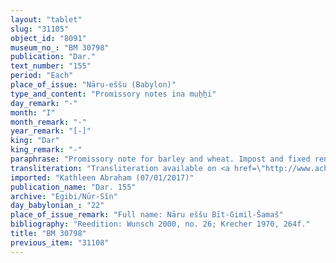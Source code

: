 ```yaml
---
layout: "tablet"
slug: "31105"
object_id: "8091"
museum_no_: "BM 30798"
publication: "Dar."
text_number: "155"
period: "Each"
place_of_issue: "Nāru-eššu (Babylon)"
type_and_content: "Promissory notes ina muẖẖi"
day_remark: "-"
month: "I"
month_remark: "-"
year_remark: "[-]"
king: "Dar"
king_remark: "-"
paraphrase: "Promissory note for barley and wheat. Impost and fixed rent.<br /> <strong>B</strong> owes x.1.4 kor of barley, 1.2.3 kor of emmer wheat and 0.0.5 kor of barley wheat, to be delivered in Ayyār (II) at the New Canal. Delivery should be in one installment according to the creditor&#39;s measure. The agricultural products are <strong>A</strong>&#39;s half-share (<em>ahi zittu</em>) in the estimated income from imposts (<em>imittu</em>) on a field (<em>eqlu</em>) at the New Canal that he owes in common with his brothers (<strong>C</strong> and <strong>D</strong>). In addition (<em>elat)</em>, there are still to be delivered a broken amount of bundles (<em>makṣaru</em>) of straw (<em>tibnu</em>) and the fixed rent (<em>sūtu</em>) in barley. Names of 2 witnesses and the scribe: Nab&ucirc;-ahhē-bulliṭ/Itti-Marduk-balāṭu//Egibi.<br /> <br /> <strong>A</strong> = Marduk-nāṣir-apli/Itti-Marduk-balāṭu//Egibi; <strong>B</strong> = Gimil-&Scaron;ama&scaron;/Lī&scaron;ir//&Scaron;ama&scaron;-bari; <strong>C</strong> = Nab&ucirc;-ahhē-bulliṭ/Itti-Marduk-balāṭu//Egibi; <strong>D</strong> = Nergal-u&scaron;ēzib/Itti-Marduk-balāṭu//Egibi"
transliteration: "Transliteration available on <a href=\"http://www.achemenet.com/fr/item/?/sources-textuelles/textes-par-langues-et-ecritures/babylonien/archives-egibi/1655635\" target=\"_blank\">Achemenet</a>"
imported: "Kathleen Abraham (07/01/2017)"
publication_name: "Dar. 155"
archive: "Egibi/Nūr-Sîn"
day_babylonian_: "22"
place_of_issue_remark: "Full name: Nāru eššu Bīt-Gimil-Šamaš"
bibliography: "Reedition: Wunsch 2000, no. 26; Krecher 1970, 264f."
title: "BM 30798"
previous_item: "31108"
---
```


